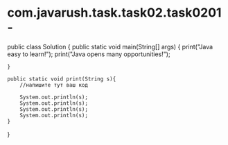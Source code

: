 # com.javarush.task.task02.task0201-


public class Solution {
    public static void main(String[] args) {
        print("Java easy to learn!");
        print("Java opens many opportunities!");
        
    }
    
    public static void print(String s){
        //напишите тут ваш код
        
        System.out.println(s);
        System.out.println(s);
        System.out.println(s);
        System.out.println(s);
    }
}
